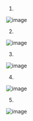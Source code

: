 1.
![image](https://github.com/OOP-Classroom/oop-portfolio-2024-SuBroXz11/assets/126635540/2999ae99-4e7e-49e4-ac94-4ce7a78c729f)


2.
![image](https://github.com/OOP-Classroom/oop-portfolio-2024-SuBroXz11/assets/126635540/9ebeb789-7685-469c-b766-6f1f96b92c33)


3.
![image](https://github.com/OOP-Classroom/oop-portfolio-2024-SuBroXz11/assets/126635540/7a5423e6-0799-4378-94e0-36b98eab52b4)


4.
![image](https://github.com/OOP-Classroom/oop-portfolio-2024-SuBroXz11/assets/126635540/8880b537-1fce-456b-8b59-424e0757bdea)


5.
![image](https://github.com/OOP-Classroom/oop-portfolio-2024-SuBroXz11/assets/126635540/682ad30f-6141-40a8-b17e-d693b8ea0b51)

